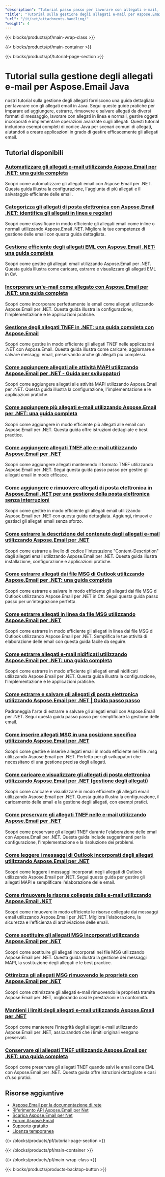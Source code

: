 ```yaml
---
"description": "Tutorial passo passo per lavorare con allegati e-mail, oggetti incorporati e operazioni sui file utilizzando Aspose.Email per Java."
"title": "Tutorial sulla gestione degli allegati e-mail per Aspose.Email Java"
"url": "/it/net/attachments-handling/"
"weight": 4
---
```


{{< blocks/products/pf/main-wrap-class >}}

{{< blocks/products/pf/main-container >}}

{{< blocks/products/pf/tutorial-page-section >}}
# Tutorial sulla gestione degli allegati e-mail per Aspose.Email Java

nostri tutorial sulla gestione degli allegati forniscono una guida dettagliata per lavorare con gli allegati email in Java. Segui queste guide pratiche per imparare ad aggiungere, estrarre, rimuovere e salvare allegati da diversi formati di messaggio, lavorare con allegati in linea e normali, gestire oggetti incorporati e implementare operazioni avanzate sugli allegati. Questi tutorial includono esempi completi di codice Java per scenari comuni di allegati, aiutandoti a creare applicazioni in grado di gestire efficacemente gli allegati email.

## Tutorial disponibili

### [Automatizzare gli allegati e-mail utilizzando Aspose.Email per .NET: una guida completa](./automate-email-attachments-aspose-dotnet/)
Scopri come automatizzare gli allegati email con Aspose.Email per .NET. Questa guida illustra la configurazione, l'aggiunta di più allegati e il salvataggio efficiente delle email.

### [Categorizza gli allegati di posta elettronica con Aspose.Email .NET: identifica gli allegati in linea e regolari](./categorize-email-attachments-aspose-dotnet/)
Scopri come classificare in modo efficiente gli allegati email come inline o normali utilizzando Aspose.Email .NET. Migliora le tue competenze di gestione delle email con questa guida dettagliata.

### [Gestione efficiente degli allegati EML con Aspose.Email .NET: una guida completa](./aspose-email-net-master-eml-attachments/)
Scopri come gestire gli allegati email utilizzando Aspose.Email per .NET. Questa guida illustra come caricare, estrarre e visualizzare gli allegati EML in C#.

### [Incorporare un'e-mail come allegato con Aspose.Email per .NET: una guida completa](./embed-email-attachment-aspose-email-dot-net/)
Scopri come incorporare perfettamente le email come allegati utilizzando Aspose.Email per .NET. Questa guida illustra la configurazione, l'implementazione e le applicazioni pratiche.

### [Gestione degli allegati TNEF in .NET: una guida completa con Aspose.Email](./aspose-email-net-tnef-attachments-handling/)
Scopri come gestire in modo efficiente gli allegati TNEF nelle applicazioni .NET con Aspose.Email. Questa guida illustra come caricare, aggiornare e salvare messaggi email, preservando anche gli allegati più complessi.

### [Come aggiungere allegati alle attività MAPI utilizzando Aspose.Email per .NET - Guida per sviluppatori](./add-attachments-mapi-tasks-aspose-email-dotnet/)
Scopri come aggiungere allegati alle attività MAPI utilizzando Aspose.Email per .NET. Questa guida illustra la configurazione, l'implementazione e le applicazioni pratiche.

### [Come aggiungere più allegati e-mail utilizzando Aspose.Email per .NET: una guida completa](./add-multiple-email-attachments-aspose-net/)
Scopri come aggiungere in modo efficiente più allegati alle email con Aspose.Email per .NET. Questa guida offre istruzioni dettagliate e best practice.

### [Come aggiungere allegati TNEF alle e-mail utilizzando Aspose.Email per .NET](./add-tnef-attachments-aspose-email-net/)
Scopri come aggiungere allegati mantenendo il formato TNEF utilizzando Aspose.Email per .NET. Segui questa guida passo passo per gestire gli allegati email in modo efficace.

### [Come aggiungere e rimuovere allegati di posta elettronica in Aspose.Email .NET per una gestione della posta elettronica senza interruzioni](./aspose-email-net-adding-removing-attachments/)
Scopri come gestire in modo efficiente gli allegati email utilizzando Aspose.Email per .NET con questa guida dettagliata. Aggiungi, rimuovi e gestisci gli allegati email senza sforzo.

### [Come estrarre la descrizione del contenuto dagli allegati e-mail utilizzando Aspose.Email per .NET](./extract-content-description-email-attachments-aspose-dotnet/)
Scopri come estrarre a livello di codice l'intestazione "Content-Description" dagli allegati email utilizzando Aspose.Email per .NET. Questa guida illustra installazione, configurazione e applicazioni pratiche.

### [Come estrarre allegati dai file MSG di Outlook utilizzando Aspose.Email per .NET: una guida completa](./extract-attachments-outlook-msg-aspose-email-net/)
Scopri come estrarre e salvare in modo efficiente gli allegati dai file MSG di Outlook utilizzando Aspose.Email per .NET in C#. Segui questa guida passo passo per un'integrazione perfetta.

### [Come estrarre allegati in linea da file MSG utilizzando Aspose.Email per .NET](./aspose-email-extract-inline-attachments-msg-files/)
Scopri come estrarre in modo efficiente gli allegati in linea dai file MSG di Outlook utilizzando Aspose.Email per .NET. Semplifica le tue attività di elaborazione delle email con questa guida facile da seguire.

### [Come estrarre allegati e-mail nidificati utilizzando Aspose.Email per .NET: una guida completa](./extract-nested-email-attachments-aspose-dotnet/)
Scopri come estrarre in modo efficiente gli allegati email nidificati utilizzando Aspose.Email per .NET. Questa guida illustra la configurazione, l'implementazione e le applicazioni pratiche.

### [Come estrarre e salvare gli allegati di posta elettronica utilizzando Aspose.Email per .NET | Guida passo passo](./extract-save-email-attachments-aspose-dotnet/)
Padroneggia l'arte di estrarre e salvare gli allegati email con Aspose.Email per .NET. Segui questa guida passo passo per semplificare la gestione delle email.

### [Come inserire allegati MSG in una posizione specifica utilizzando Aspose.Email per .NET](./aspose-email-net-insert-attachment-specific-location/)
Scopri come gestire e inserire allegati email in modo efficiente nei file .msg utilizzando Aspose.Email per .NET. Perfetto per gli sviluppatori che necessitano di una gestione precisa degli allegati.

### [Come caricare e visualizzare gli allegati di posta elettronica utilizzando Aspose.Email per .NET (gestione degli allegati)](./load-display-email-attachments-aspose-dotnet/)
Scopri come caricare e visualizzare in modo efficiente gli allegati email utilizzando Aspose.Email per .NET. Questa guida illustra la configurazione, il caricamento delle email e la gestione degli allegati, con esempi pratici.

### [Come preservare gli allegati TNEF nelle e-mail utilizzando Aspose.Email per .NET](./preserve-tnef-attachments-aspose-email-dotnet/)
Scopri come preservare gli allegati TNEF durante l'elaborazione delle email con Aspose.Email per .NET. Questa guida include suggerimenti per la configurazione, l'implementazione e la risoluzione dei problemi.

### [Come leggere i messaggi di Outlook incorporati dagli allegati utilizzando Aspose.Email per .NET](./read-embedded-messages-outlook-aspose-email-net/)
Scopri come leggere i messaggi incorporati negli allegati di Outlook utilizzando Aspose.Email per .NET. Segui questa guida per gestire gli allegati MAPI e semplificare l'elaborazione delle email.

### [Come rimuovere le risorse collegate dalle e-mail utilizzando Aspose.Email .NET](./remove-linked-resources-aspose-email-net/)
Scopri come rimuovere in modo efficiente le risorse collegate dai messaggi email utilizzando Aspose.Email per .NET. Migliora l'elaborazione, la sicurezza e l'efficienza di archiviazione delle email.

### [Come sostituire gli allegati MSG incorporati utilizzando Aspose.Email per .NET](./replace-embedded-msg-attachments-aspose-email-net/)
Scopri come sostituire gli allegati incorporati nei file MSG utilizzando Aspose.Email per .NET. Questa guida illustra la gestione dei messaggi MAPI, la sostituzione degli allegati e le best practice.

### [Ottimizza gli allegati MSG rimuovendo le proprietà con Aspose.Email per .NET](./optimize-msg-attachments-aspose-email-net/)
Scopri come ottimizzare gli allegati e-mail rimuovendo le proprietà tramite Aspose.Email per .NET, migliorando così le prestazioni e la conformità.

### [Mantieni i limiti degli allegati e-mail utilizzando Aspose.Email per .NET](./preserve-email-attachments-boundaries-aspose-email/)
Scopri come mantenere l'integrità degli allegati e-mail utilizzando Aspose.Email per .NET, assicurandoti che i limiti originali vengano preservati.

### [Conservare gli allegati TNEF utilizzando Aspose.Email per .NET: una guida completa](./preserve-tnef-attachments-aspose-email-net/)
Scopri come preservare gli allegati TNEF quando salvi le email come EML con Aspose.Email per .NET. Questa guida offre istruzioni dettagliate e casi d'uso pratici.

## Risorse aggiuntive

- [Aspose.Email per la documentazione di rete](https://docs.aspose.com/email/net/)
- [Riferimento API Aspose.Email per Net](https://reference.aspose.com/email/net/)
- [Scarica Aspose.Email per Net](https://releases.aspose.com/email/net/)
- [Forum Aspose.Email](https://forum.aspose.com/c/email)
- [Supporto gratuito](https://forum.aspose.com/)
- [Licenza temporanea](https://purchase.aspose.com/temporary-license/)

{{< /blocks/products/pf/tutorial-page-section >}}

{{< /blocks/products/pf/main-container >}}

{{< /blocks/products/pf/main-wrap-class >}}

{{< blocks/products/products-backtop-button >}}